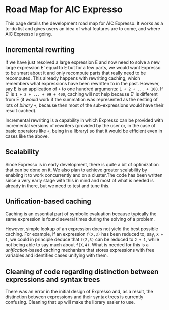 # Road Map for AIC Expresso #

This page details the development road map for AIC Expresso. It works as a to-do list and gives users an idea of what features are to come, and where AIC Expresso is going.

## Incremental rewriting ##

If we have just resolved a large expression E and now need to solve a new large expression E' equal to E but for a few parts, we would want Expresso to be smart about it and only recompute parts that really need to be recomputed. This already happens with rewriting caching, which remembers what expressions have been rewritten to in the past. However, say E is an application of `+` to one hundred arguments: `1 + 2 + ... + 100`. If E' is `1 + 2 + ... + 99 + 400`, caching will not help because E' is different from E (it _would_ work if the summation was represented as the nesting of lots of _binary_ `+`, because then most of the sub-expressions would have their result cached).

Incremental rewriting is a capability in which Expresso can be provided with incremental versions of rewriters (provided by the user or, in the case of basic operators like `+`, being in a library) so that it would be efficient even in cases like the above.

## Scalability ##

Since Expresso is in early development, there is quite a bit of optimization that can be done on it. We also plan to achieve greater scalability by enabling it to work concurrently and on a cluster.The code has been written since a very early stage with this in mind and most of what is needed is already in there, but we need to test and tune this.

## Unification-based caching ##

Caching is an essential part of symbolic evaluation because typically the same expression is found several times during the solving of a problem.

However, simple lookup of an expression does not yield the best possible caching. For example, if an expression `f(X,3)` has been reduced to, say, `X + 1`, we could in principle deduce that `f(2,3)` can be reduced to `2 + 1`, while not being able to say much about `f(X,4)`. What is needed for this is a _unification_-based caching mechanism that stores expressions with free variables and identifies cases unifying with them.

## Cleaning of code regarding distinction between expressions and syntax trees ##

There was an error in the initial design of Expresso and, as a result, the distinction between expressions and their syntax trees is currently confusing. Cleaning that up will make the library easier to use.